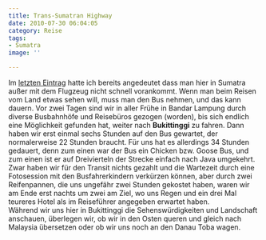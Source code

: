 ```yaml
---
title: Trans-Sumatran Highway
date: 2010-07-30 06:04:05
category: Reise
tags:
- Sumatra
image: ''

---
```


Im [letzten Eintrag](http://www.misantropolis.de/2010/07/selamat-datang-in-sumatra/) hatte ich bereits angedeutet dass man hier in Sumatra außer mit dem Flugzeug nicht schnell vorankommt. Wenn man beim Reisen vom Land etwas sehen will, muss man den Bus nehmen, und das kann dauern. Vor zwei Tagen sind wir in aller Frühe in Bandar Lampung durch diverse Busbahnhöfe und Reisebüros gezogen (worden), bis sich endlich eine Möglichkeit gefunden hat, weiter nach **Bukittinggi** zu fahren. Dann haben wir erst einmal sechs Stunden auf den Bus gewartet, der normalerweise 22 Stunden braucht. Für uns hat es allerdings 34 Stunden gedauert, denn zum einen war der Bus ein Chicken bzw. Goose Bus, und zum einen ist er auf Dreivierteln der Strecke einfach nach Java umgekehrt. Zwar haben wir für den Transit nichts gezahlt und die Wartezeit durch eine Fotosession mit den Busfahrerkindern verkürzen können, aber durch zwei Reifenpannen, die uns ungefähr zwei Stunden gekostet haben, waren wir am Ende erst nachts um zwei am Ziel, wo uns Regen und ein drei Mal teureres Hotel als im Reiseführer angegeben erwartet haben.  
Während wir uns hier in Bukittinggi die Sehenswürdigkeiten und Landschaft anschauen, überlegen wir, ob wir in den Osten queren und gleich nach Malaysia übersetzen oder ob wir uns noch an den Danau Toba wagen.
